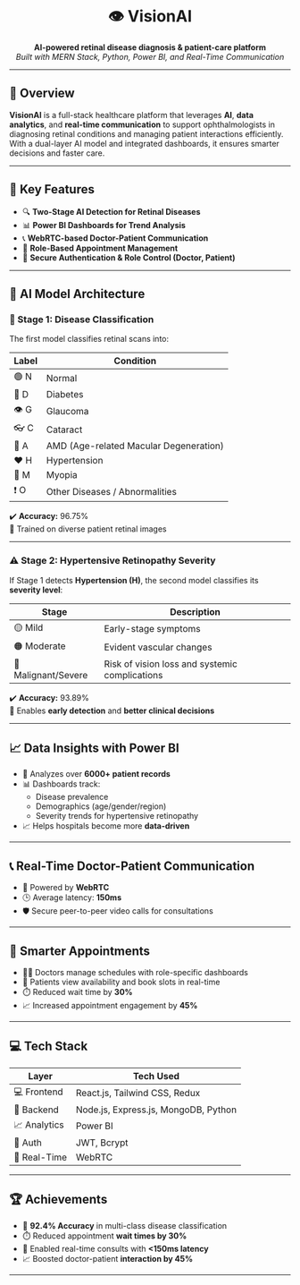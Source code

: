 <h1 align="center">👁️ VisionAI</h1>

<p align="center">
  <b>AI-powered retinal disease diagnosis & patient-care platform</b><br>
  <i>Built with MERN Stack, Python, Power BI, and Real-Time Communication</i>
</p>

---

## 🚀 Overview

**VisionAI** is a full-stack healthcare platform that leverages **AI**, **data analytics**, and **real-time communication** to support ophthalmologists in diagnosing retinal conditions and managing patient interactions efficiently. With a dual-layer AI model and integrated dashboards, it ensures smarter decisions and faster care.

---

## 🧠 Key Features

- 🔍 **Two-Stage AI Detection for Retinal Diseases**
- 📊 **Power BI Dashboards for Trend Analysis**
- 📞 **WebRTC-based Doctor-Patient Communication**
- 📅 **Role-Based Appointment Management**
- 🔐 **Secure Authentication & Role Control (Doctor, Patient)**

---

## 🧬 AI Model Architecture

### 🧪 Stage 1: Disease Classification

The first model classifies retinal scans into:

| Label | Condition                              |
|-------|----------------------------------------|
| 🟢 N   | Normal                                 |
| 🍬 D   | Diabetes                               |
| 👁️ G   | Glaucoma                               |
| 👓 C   | Cataract                               |
| 🧓 A   | AMD (Age-related Macular Degeneration) |
| ❤️ H   | Hypertension                           |
| 🔭 M   | Myopia                                 |
| ❗ O   | Other Diseases / Abnormalities         |

✔️ **Accuracy:** 96.75%  
🧠 Trained on diverse patient retinal images

---

### ⚠️ Stage 2: Hypertensive Retinopathy Severity

If Stage 1 detects **Hypertension (H)**, the second model classifies its **severity level**:

| Stage     | Description                              |
|-----------|------------------------------------------|
| 🟡 Mild    | Early-stage symptoms            |
| 🟠 Moderate|  Evident vascular changes        |
| 🔴 Malignant/Severe  |  Risk of vision loss and systemic complications       |

✔️ **Accuracy:** 93.89%  
🧬 Enables **early detection** and **better clinical decisions**


---

## 📈 Data Insights with Power BI

- 📌 Analyzes over **6000+ patient records**
- 📊 Dashboards track:
  - Disease prevalence
  - Demographics (age/gender/region)
  - Severity trends for hypertensive retinopathy
- 📈 Helps hospitals become more **data-driven**

---

## 📞 Real-Time Doctor-Patient Communication

- 🔗 Powered by **WebRTC**
- 🕒 Average latency: **150ms**
- 🛡️ Secure peer-to-peer video calls for consultations

---

## 📅 Smarter Appointments

- 👨‍⚕️ Doctors manage schedules with role-specific dashboards
- 👥 Patients view availability and book slots in real-time
- ⏱️ Reduced wait time by **30%**
- 📈 Increased appointment engagement by **45%**

---

## 💻 Tech Stack

| Layer       | Tech Used                            |
|-------------|--------------------------------------|
| 💻 Frontend | React.js, Tailwind CSS, Redux        |
| 🧠 Backend  | Node.js, Express.js, MongoDB, Python |
| 📈 Analytics| Power BI                             |
| 🔐 Auth     | JWT, Bcrypt                          |
| 📡 Real-Time| WebRTC                               |

---

## 🏆 Achievements

- 🧪 **92.4% Accuracy** in multi-class disease classification
- ⏱️ Reduced appointment **wait times by 30%**
- 💬 Enabled real-time consults with **<150ms latency**
- 📈 Boosted doctor-patient **interaction by 45%**

---
